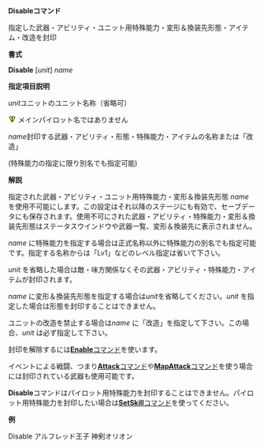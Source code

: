 **Disableコマンド**

指定した武器・アビリティ・ユニット用特殊能力・変形＆換装先形態・アイテム・改造を封印

**書式**

**Disable** [*unit*] *name*

**指定項目説明**

*unit*ユニットのユニット名称（省略可）

![](../images/bm0.gif) メインパイロット名ではありません

*name*封印する武器・アビリティ・形態・特殊能力・アイテムの名称または「改造」

(特殊能力の指定に限り別名でも指定可能)

**解説**

指定された武器・アビリティ・ユニット用特殊能力・変形＆換装先形態 *name* を使用不可能にします。この設定はそれ以降のステージにも有効で、セーブデータにも保存されます。使用不可にされた武器・アビリティ・特殊能力・変形＆換装先形態はステータスウインドウや武器一覧、変形＆換装先に表示されません。

*name* に特殊能力を指定する場合は正式名称以外に特殊能力の別名でも指定可能です。指定する名称からは「Lv1」などのレベル指定は省いて下さい。

*unit* を省略した場合は敵・味方関係なくその武器・アビリティ・特殊能力・アイテムが封印されます。

*name* に変形＆換装先形態を指定する場合は*unit*を省略してください。*unit* を指定した場合は形態を封印することはできません。

ユニットの改造を禁止する場合は*name* に「改造」を指定して下さい。この場合、*unit* は必ず指定して下さい。

封印を解除するには[**Enable**コマンド](Enableコマンド.md)を使います。

イベントによる戦闘、つまり[**Attack**コマンド](Attackコマンド.md)や[**MapAttack**コマンド](MapAttackコマンド.md)を使う場合には封印されている武器も使用可能です。

**Disable**コマンドはパイロット用特殊能力を封印することはできません。パイロット用特殊能力を封印したい場合は[**SetSkill**コマンド](SetSkillコマンド.md)を使ってください。

**例**

Disable アルフレッド王子 神剣オリオン

